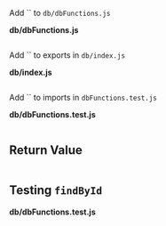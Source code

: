 Add `` to `db/dbFunctions.js`

__db/dbFunctions.js__
```js

```

Add `` to exports in `db/index.js`

__db/index.js__
```js

```

Add `` to imports in `dbFunctions.test.js`

__db/dbFunctions.test.js__
```js

```

## Return Value
```js

```

## Testing `findById`
__db/dbFunctions.test.js__
```js

```




